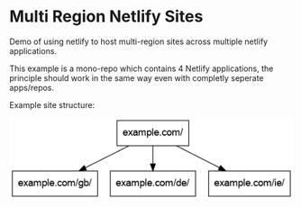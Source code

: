 # Multi Region Netlify Sites

Demo of using netlify to host multi-region sites across multiple netlify applications.

This example is a mono-repo which contains 4 Netlify applications, the principle should work
in the same way even with completly seperate apps/repos.

Example site structure:

![Example.com structure](arch.png)
